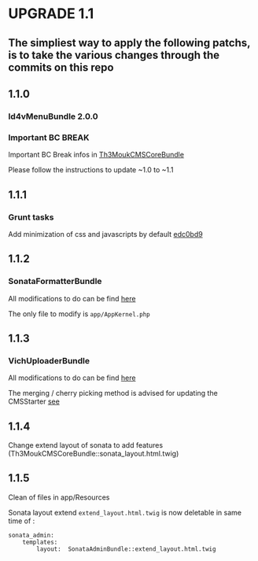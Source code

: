UPGRADE 1.1
===============

## The simpliest way to apply the following patchs, is to take the various changes through the commits on this repo

## 1.1.0

### __Id4vMenuBundle 2.0.0__

### __Important BC BREAK__

Important BC Break infos in [Th3MoukCMSCoreBundle](https://github.com/Th3Mouk/CMSCoreBundle/blob/master/UPGRADE-1.1.md#110)

Please follow the instructions to update ~1.0 to ~1.1

## 1.1.1

### __Grunt tasks__

Add minimization of css and javascripts by default [edc0bd9](https://github.com/Th3Mouk/CMSStarter/commit/edc0bd91582b6fae0bdc04bd7e0d05653ce6b9a6)

## 1.1.2

### __SonataFormatterBundle__

All modifications to do can be find [here](https://github.com/Th3Mouk/CMSStarter/compare/1.1.1...1.1.2)

The only file to modify is `app/AppKernel.php`

## 1.1.3

### __VichUploaderBundle__

All modifications to do can be find [here](https://github.com/Th3Mouk/CMSStarter/compare/1.1.2...1.1.3)

The merging / cherry picking method is advised for updating the CMSStarter [see](https://github.com/Th3Mouk/CMSStarter#update-cmsstarter)

## 1.1.4

Change extend layout of sonata to add features (Th3MoukCMSCoreBundle::sonata_layout.html.twig)

## 1.1.5

Clean of files in app/Resources

Sonata layout extend `extend_layout.html.twig` is now deletable in same time of :
```
sonata_admin:
    templates:
        layout:  SonataAdminBundle::extend_layout.html.twig
```
